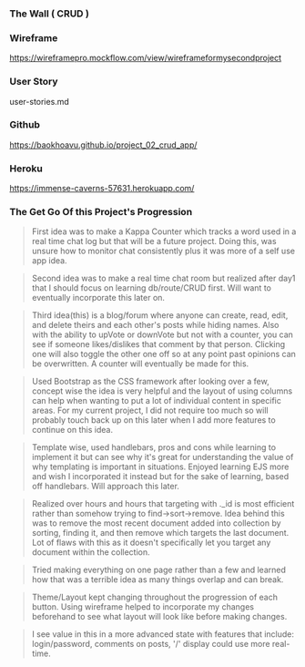 ### The Wall ( CRUD )





### Wireframe

https://wireframepro.mockflow.com/view/wireframeformysecondproject

### User Story

user-stories.md

### Github

https://baokhoavu.github.io/project_02_crud_app/

### Heroku

https://immense-caverns-57631.herokuapp.com/

### The Get Go Of this Project's Progression

> First idea was to make a Kappa Counter which tracks a word used in a
  real time chat log but that will be a future project. Doing this, was
  unsure how to monitor chat consistently plus it was more of a self
  use app idea.

> Second idea was to make a real time chat room but realized after day1
  that I should focus on learning db/route/CRUD first. Will want to
  eventually incorporate this later on.

> Third idea(this) is a blog/forum where anyone can create, read, edit,
  and delete theirs and each other's posts while hiding names. Also with
  the ability to upVote or downVote but not with a counter, you can see
  if someone likes/dislikes that comment by that person. Clicking one will
  also toggle the other one off so at any point past opinions can be
  overwritten. A counter will eventually be made for this.

> Used Bootstrap as the CSS framework after looking over a few, concept
  wise the idea is very helpful and the layout of using columns can help
  when wanting to put a lot of individual content in specific areas. For
  my current project, I did not require too much so will probably touch
  back up on this later when I add more features to continue on this idea.

> Template wise, used handlebars, pros and cons while learning to
  implement it but can see why it's great for understanding the value of
  why templating is important in situations. Enjoyed learning EJS more
  and wish I incorporated it instead but for the sake of learning, based
  off handlebars. Will approach this later.

> Realized over hours and hours that targeting with ._id is most efficient
  rather than somehow trying to find->sort->remove. Idea behind this was
  to remove the most recent document added into collection by sorting,
  finding it, and then remove which targets the last document. Lot of flaws
  with this as it doesn't specifically let you target any document within
  the collection.

> Tried making everything on one page rather than a few and learned how
  that was a terrible idea as many things overlap and can break.

> Theme/Layout kept changing throughout the progression of each button.
  Using wireframe helped to incorporate my changes beforehand to see
  what layout will look like before making changes.

> I see value in this in a more advanced state with features that include:
  login/password, comments on posts, '/' display could use more real-time.

